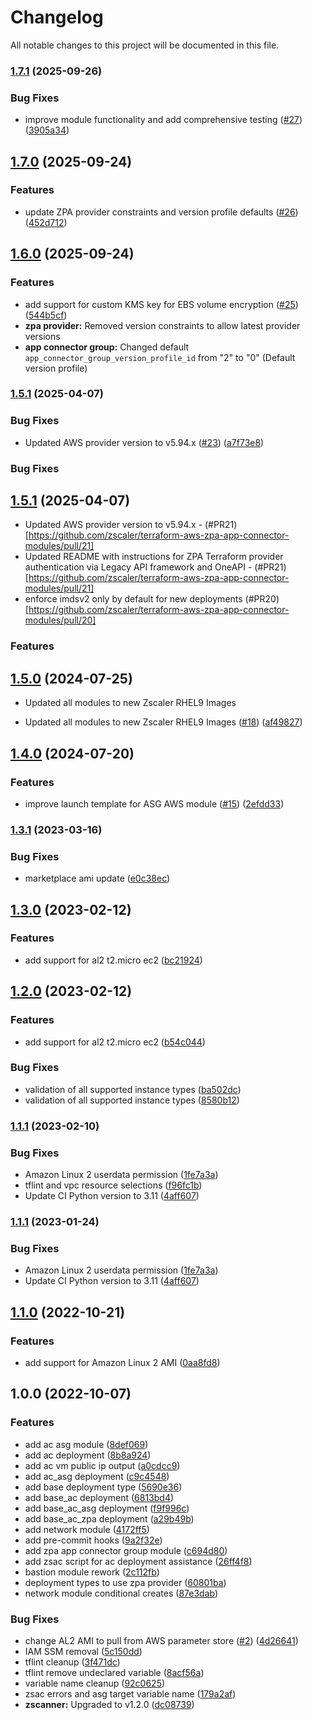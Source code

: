 # Changelog

All notable changes to this project will be documented in this file.

### [1.7.1](https://github.com/zscaler/terraform-aws-zpa-app-connector-modules/compare/v1.7.0...v1.7.1) (2025-09-26)


### Bug Fixes

* improve module functionality and add comprehensive testing ([#27](https://github.com/zscaler/terraform-aws-zpa-app-connector-modules/issues/27)) ([3905a34](https://github.com/zscaler/terraform-aws-zpa-app-connector-modules/commit/3905a34c62508f45853578fea857430a5d9b1c75))

## [1.7.0](https://github.com/zscaler/terraform-aws-zpa-app-connector-modules/compare/v1.6.0...v1.7.0) (2025-09-24)


### Features

* update ZPA provider constraints and version profile defaults ([#26](https://github.com/zscaler/terraform-aws-zpa-app-connector-modules/issues/26)) ([452d712](https://github.com/zscaler/terraform-aws-zpa-app-connector-modules/commit/452d712b6dd313603781c8c0941ccc6fa2ec03ac))

## [1.6.0](https://github.com/zscaler/terraform-aws-zpa-app-connector-modules/compare/v1.5.1...v1.6.0) (2025-09-24)


### Features

* add support for custom KMS key for EBS volume encryption ([#25](https://github.com/zscaler/terraform-aws-zpa-app-connector-modules/issues/25)) ([544b5cf](https://github.com/zscaler/terraform-aws-zpa-app-connector-modules/commit/544b5cf0df4fa8a0cc7e3c5ade5c058877558fe4))
* **zpa provider:** Removed version constraints to allow latest provider versions
* **app connector group:** Changed default `app_connector_group_version_profile_id` from "2" to "0" (Default version profile)

### [1.5.1](https://github.com/zscaler/terraform-aws-zpa-app-connector-modules/compare/v1.5.0...v1.5.1) (2025-04-07)


### Bug Fixes

* Updated AWS provider version to v5.94.x ([#23](https://github.com/zscaler/terraform-aws-zpa-app-connector-modules/issues/23)) ([a7f73e8](https://github.com/zscaler/terraform-aws-zpa-app-connector-modules/commit/a7f73e83e904b70e81938407dcc387e635b848e6))

### Bug Fixes

## [1.5.1](https://github.com/zscaler/terraform-aws-zpa-app-connector-modules/compare/v1.4.0...v1.5.1) (2025-04-07)
* Updated AWS provider version to v5.94.x - (#PR21)[https://github.com/zscaler/terraform-aws-zpa-app-connector-modules/pull/21]
* Updated README with instructions for ZPA Terraform provider authentication via Legacy API framework and OneAPI - (#PR21)[https://github.com/zscaler/terraform-aws-zpa-app-connector-modules/pull/21]
* enforce imdsv2 only by default for new deployments (#PR20)[https://github.com/zscaler/terraform-aws-zpa-app-connector-modules/pull/20]

### Features

## [1.5.0](https://github.com/zscaler/terraform-aws-zpa-app-connector-modules/compare/v1.4.0...v1.5.0) (2024-07-25)
* Updated all modules to new Zscaler RHEL9 Images

* Updated all modules to new Zscaler RHEL9 Images ([#18](https://github.com/zscaler/terraform-aws-zpa-app-connector-modules/issues/18)) ([af49827](https://github.com/zscaler/terraform-aws-zpa-app-connector-modules/commit/af498271c1e521c41027e9b915325317afd71876))

## [1.4.0](https://github.com/zscaler/terraform-aws-zpa-app-connector-modules/compare/v1.3.1...v1.4.0) (2024-07-20)


### Features

* improve launch template for ASG AWS module ([#15](https://github.com/zscaler/terraform-aws-zpa-app-connector-modules/issues/15)) ([2efdd33](https://github.com/zscaler/terraform-aws-zpa-app-connector-modules/commit/2efdd336b5e8c46e16143469594dad6c9a4a9c8b))

### [1.3.1](https://github.com/zscaler/terraform-aws-zpa-app-connector-modules/compare/v1.3.0...v1.3.1) (2023-03-16)


### Bug Fixes

* marketplace ami update ([e0c38ec](https://github.com/zscaler/terraform-aws-zpa-app-connector-modules/commit/e0c38ecefe61625b6cbe50ba5181700cbf886713))

## [1.3.0](https://github.com/zscaler/terraform-aws-zpa-app-connector-modules/compare/v1.2.0...v1.3.0) (2023-02-12)


### Features

* add support for al2 t2.micro ec2 ([bc21924](https://github.com/zscaler/terraform-aws-zpa-app-connector-modules/commit/bc21924df26fd38707b5bac83c1b0219ddb5318b))

## [1.2.0](https://github.com/zscaler/terraform-aws-zpa-app-connector-modules/compare/v1.1.1...v1.2.0) (2023-02-12)


### Features

* add support for al2 t2.micro ec2 ([b54c044](https://github.com/zscaler/terraform-aws-zpa-app-connector-modules/commit/b54c044eac7599204bf6f304c92980e91eaa61d1))


### Bug Fixes

* validation of all supported instance types ([ba502dc](https://github.com/zscaler/terraform-aws-zpa-app-connector-modules/commit/ba502dc5a145a9bd1bbc21e881dc020a5758e391))
* validation of all supported instance types ([8580b12](https://github.com/zscaler/terraform-aws-zpa-app-connector-modules/commit/8580b121b04563c01d5a01c6dbafca5a00e9352d))

### [1.1.1](https://github.com/zscaler/terraform-aws-zpa-app-connector-modules/compare/v1.1.0...v1.1.1) (2023-02-10)


### Bug Fixes

* Amazon Linux 2 userdata permission ([1fe7a3a](https://github.com/zscaler/terraform-aws-zpa-app-connector-modules/commit/1fe7a3a298ce3ff8f1a4d1c17ec25c014c36e1dd))
* tflint and vpc resource selections ([f96fc1b](https://github.com/zscaler/terraform-aws-zpa-app-connector-modules/commit/f96fc1b70a9365041244919772ed6e206052ae78))
* Update CI Python version to 3.11 ([4aff607](https://github.com/zscaler/terraform-aws-zpa-app-connector-modules/commit/4aff60777d2a7db1f0ce7fa36007c3494c5803b9))

### [1.1.1](https://github.com/zscaler/terraform-aws-zpa-app-connector-modules/compare/v1.1.0...v1.1.1) (2023-01-24)


### Bug Fixes

* Amazon Linux 2 userdata permission ([1fe7a3a](https://github.com/zscaler/terraform-aws-zpa-app-connector-modules/commit/1fe7a3a298ce3ff8f1a4d1c17ec25c014c36e1dd))
* Update CI Python version to 3.11 ([4aff607](https://github.com/zscaler/terraform-aws-zpa-app-connector-modules/commit/4aff60777d2a7db1f0ce7fa36007c3494c5803b9))

## [1.1.0](https://github.com/zscaler/terraform-aws-zpa-app-connector-modules/compare/v1.0.1...v1.1.0) (2022-10-21)


### Features

* add support for Amazon Linux 2 AMI ([0aa8fd8](https://github.com/zscaler/terraform-aws-zpa-app-connector-modules/commit/0aa8fd87e554cb878ccf06b3c505018a9cd07930))

## 1.0.0 (2022-10-07)


### Features

* add ac asg module ([8def069](https://github.com/zscaler/terraform-aws-zpa-app-connector-modules/commit/8def06909b7ed7238441524c77a0842a0c8ece23))
* add ac deployment ([8b8a924](https://github.com/zscaler/terraform-aws-zpa-app-connector-modules/commit/8b8a924f3ba6645919ea4aca6086472294f85a16))
* add ac vm public ip output ([a0cdcc9](https://github.com/zscaler/terraform-aws-zpa-app-connector-modules/commit/a0cdcc95e439909139a6ec394659ce437bc43809))
* add ac_asg deployment ([c9c4548](https://github.com/zscaler/terraform-aws-zpa-app-connector-modules/commit/c9c4548ca6624547bed5106fda1e534621fc3581))
* add base deployment type ([5690e36](https://github.com/zscaler/terraform-aws-zpa-app-connector-modules/commit/5690e36be620d4aed9686192942bcffb0a7dc8a4))
* add base_ac deployment ([6813bd4](https://github.com/zscaler/terraform-aws-zpa-app-connector-modules/commit/6813bd48b2b923f753f669a621be79f324641e16))
* add base_ac_asg deployment ([f9f996c](https://github.com/zscaler/terraform-aws-zpa-app-connector-modules/commit/f9f996c7af1320fb98616aaa15e621ed4352ffdd))
* add base_ac_zpa deployment ([a29b49b](https://github.com/zscaler/terraform-aws-zpa-app-connector-modules/commit/a29b49bf05c569df5ea6f62a456f4d9351ab6f96))
* add network module ([4172ff5](https://github.com/zscaler/terraform-aws-zpa-app-connector-modules/commit/4172ff56c804aa94abbade27ec4fd5124aa13648))
* add pre-commit hooks ([9a2f32e](https://github.com/zscaler/terraform-aws-zpa-app-connector-modules/commit/9a2f32e794bc2e157a33d93c34ddeb36be6c29bc))
* add zpa app connector group module ([c694d80](https://github.com/zscaler/terraform-aws-zpa-app-connector-modules/commit/c694d80a9af356ff003187249fce29879d79383b))
* add zsac script for ac deployment assistance ([26ff4f8](https://github.com/zscaler/terraform-aws-zpa-app-connector-modules/commit/26ff4f8465c08e67a088718b80294d704bd8319f))
* bastion module rework ([2c112fb](https://github.com/zscaler/terraform-aws-zpa-app-connector-modules/commit/2c112fb4f09ca59123862c9768fda88ba6553d1b))
* deployment types to use zpa provider ([60801ba](https://github.com/zscaler/terraform-aws-zpa-app-connector-modules/commit/60801badd7b6024d50d8292ea5f808c079396512))
* network module conditional creates ([87e3dab](https://github.com/zscaler/terraform-aws-zpa-app-connector-modules/commit/87e3dabef386ca786aea9e6c29a5ab989ae8f586))


### Bug Fixes

* change AL2 AMI to pull from AWS parameter store ([#2](https://github.com/zscaler/terraform-aws-zpa-app-connector-modules/issues/2)) ([4d26641](https://github.com/zscaler/terraform-aws-zpa-app-connector-modules/commit/4d266410372b3caee6595bb5c19b5328d35b0a54))
* IAM SSM removal ([5c150dd](https://github.com/zscaler/terraform-aws-zpa-app-connector-modules/commit/5c150dde136af2888f93524244342b45f54913b3))
* tflint cleanup ([3f471dc](https://github.com/zscaler/terraform-aws-zpa-app-connector-modules/commit/3f471dc6b2a16ebd02be48afec518417663bae5b))
* tflint remove undeclared variable ([8acf56a](https://github.com/zscaler/terraform-aws-zpa-app-connector-modules/commit/8acf56abd2070fc6c339aea3f4e8822960ce14c5))
* variable name cleanup ([92c0625](https://github.com/zscaler/terraform-aws-zpa-app-connector-modules/commit/92c0625b4560433fff2eba41bb210b7deb136797))
* zsac errors and asg target variable name ([179a2af](https://github.com/zscaler/terraform-aws-zpa-app-connector-modules/commit/179a2afde976fd11db72c8f7adc9832ae74fd9a4))
* **zscanner:** Upgraded to v1.2.0 ([dc08739](https://github.com/zscaler/terraform-aws-zpa-app-connector-modules/commit/dc08739fd70a1c28e785a9c8a5c600adfb94256f))
